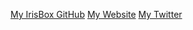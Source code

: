 [My IrisBox GitHub](https://github.com/IrisBox)
[My Website](http://www.irisbox.co.uk/)
[My Twitter](https://twitter.com/IrisboxPix) 

